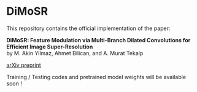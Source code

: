 # DiMoSR

This repository contains the official implementation of the paper:

**DiMoSR: Feature Modulation via Multi-Branch Dilated Convolutions for Efficient Image Super-Resolution**  
by M. Akin Yilmaz, Ahmet Bilican, and A. Murat Tekalp

[arXiv preprint](https://arxiv.org/pdf/2505.21262)

Training / Testing codes and pretrained model weights will be available soon !

